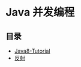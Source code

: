 #  Java 并发编程

## 目录

* [Java8-Tutorial](/study/Java/Java8/Java8-Tutorial)
* [反射](/study/Java/Java8/反射)


